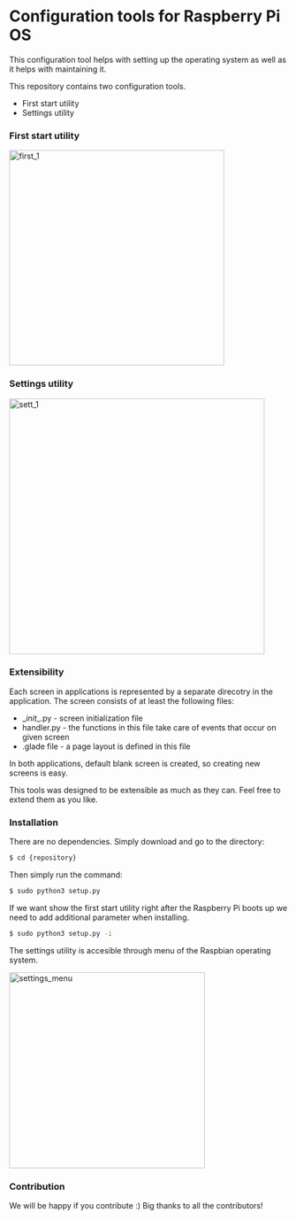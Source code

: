 
# Configuration tools for Raspberry Pi OS
This configuration tool helps with setting up the operating system as well as it helps with maintaining it.



This repository contains two configuration tools.
  - First start utility
  - Settings utility
 
 
### First start utility
 
 <img width="389" alt="first_1" src="https://user-images.githubusercontent.com/51970723/106365166-03e94300-6334-11eb-86d1-ceab8844d978.png">
 
 
### Settings utility
 <img width="462" alt="sett_1" src="https://user-images.githubusercontent.com/51970723/106365217-490d7500-6334-11eb-9875-335bdd594673.png">
 

### Extensibility

Each screen in applications is represented by a separate direcotry in the application. The screen consists of at least the following files:
 - \__init__.py - screen initialization file
 - handler.py - the functions in this file take care of events that occur on given screen
 - .glade file - a page layout is defined in this file

In both applications, default blank screen is created, so creating new screens is easy.



This tools was designed to be extensible as much as they can. Feel free to extend them as you like.


### Installation
There are no dependencies. Simply download and go to the directory:

```sh
$ cd {repository}
```

Then simply run the command:

```sh
$ sudo python3 setup.py
```

If we want show the first start utility right after the Raspberry Pi boots up we need to add additional parameter when installing.
```sh
$ sudo python3 setup.py -i
```


The settings utility is accesible through menu of the Raspbian operating system.

<img width="354" alt="settings_menu" src="https://user-images.githubusercontent.com/51970723/106365690-655ee100-6337-11eb-835d-2fbafd5616f3.png">


### Contribution
We will be happy if you contribute :)
Big thanks to all the contributors!


